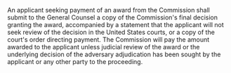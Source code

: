 An applicant seeking payment of an award from the Commission shall submit to the General Counsel a copy of the Commission's final decision granting the award, accompanied by a statement that the applicant will not seek review of the decision in the United States courts, or a copy of the court's order directing payment. The Commission will pay the amount awarded to the applicant unless judicial review of the award or the underlying decision of the adversary adjudication has been sought by the applicant or any other party to the proceeding.

